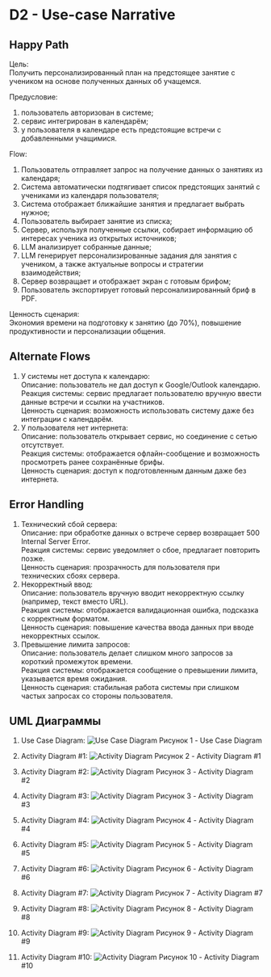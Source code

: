 # D2 - Use-case Narrative
## Happy Path

Цель:\
Получить персонализированный план на предстоящее занятие с учеником на основе полученных данных об учащемся.

Предусловие:
1) пользователь авторизован в системе;
2) сервис интегрирован в календарём;
3) у пользователя в календаре есть предстоящие встречи с добавленными учащимися.

Flow:
1. Пользователь отправляет запрос на получение данных о занятиях из календаря;
2. Система автоматически подтягивает список предстоящих занятий с учениками из календаря пользователя;
3. Система отображает ближайшие занятия и предлагает выбрать нужное;
4. Пользователь выбирает занятие из списка;
5. Сервер, используя полученные ссылки, собирает информацию об интересах ученика из открытых источников;
6. LLM анализирует собранные данные;
7. LLM генерирует персонализированные задания для занятия с учеником, а также актуальные вопросы и стратегии взаимодействия;
8. Сервер возвращает и отображает экран с готовым брифом;
9. Пользователь экспортирует готовый персонализированный бриф в PDF.

Ценность сценария:\
Экономия времени на подготовку к занятию (до 70%), повышение продуктивности и персонализации общения.

## Alternate Flows

1. У системы нет доступа к календарю:\
  Описание: пользователь не дал доступ к Google/Outlook календарю.\
  Реакция системы: сервис предлагает пользователю вручную ввести данные встречи и ссылки на участников.\
  Ценность сценария: возможность использовать систему даже без интеграции с календарём.
2. У пользователя нет интернета:\
  Описание: пользователь открывает сервис, но соединение с сетью отсутствует.\
  Реакция системы: отображается офлайн-сообщение и возможность просмотреть ранее сохранённые брифы.\
  Ценность сценария: доступ к подготовленным данным даже без интернета.

## Error Handling

1. Технический сбой сервера:\
  Описание: при обработке данных о встрече сервер возвращает 500 Internal Server Error. \
  Реакция системы: сервис уведомляет о сбое, предлагает повторить позже.\
  Ценность сценария: прозрачность для пользователя при технических сбоях сервера.
2. Некорректный ввод:\
  Описание: пользователь вручную вводит некорректную ссылку (например, текст вместо URL).\
  Реакция системы: отображается валидационная ошибка, подсказка с корректным форматом.\
  Ценность сценария: повышение качества ввода данных при вводе некорректных ссылок.
3. Превышение лимита запросов:\
  Описание: пользователь делает слишком много запросов за короткий промежуток времени.\
  Реакция системы: отображается сообщение о превышении лимита, указывается время ожидания.\
  Ценность сценария: стабильная работа системы при слишком частых запросах со стороны пользователя.

## UML Диаграммы

1. Use Case Diagram:
![Use Case Diagram](assets/UC-diag.png)
Рисунок 1 - Use Case Diagram

2. Activity Diagram #1:
![Activity Diagram](assets/register.png)
Рисунок 2 - Activity Diagram #1

3. Activity Diagram #2:
![Activity Diagram](assets/auth.png)
Рисунок 3 - Activity Diagram #2

4. Activity Diagram #3:
![Activity Diagram](assets/change_info_about_interests.png)
Рисунок 3 - Activity Diagram #3

5. Activity Diagram #4:
![Activity Diagram](assets/progress_report.png)
Рисунок 4 - Activity Diagram #4

6. Activity Diagram #5:
![Activity Diagram](assets/test_walkthrough.png)
Рисунок 5 - Activity Diagram #5

7. Activity Diagram #6:
![Activity Diagram](assets/personal_educ_traectory_formation.png)
Рисунок 6 - Activity Diagram #6

8. Activity Diagram #7:
![Activity Diagram](assets/lessons_plan_generation.png)
Рисунок 7 - Activity Diagram #7

9. Activity Diagram #8:
![Activity Diagram](assets/lessons_results_rate.png)
Рисунок 8 - Activity Diagram #8

10. Activity Diagram #9:
![Activity Diagram](assets/course_making.png)
Рисунок 9 - Activity Diagram #9

11. Activity Diagram #10:
![Activity Diagram](assets/add_student_to_course.png)
Рисунок 10 - Activity Diagram #10
